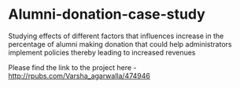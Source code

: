 # Alumni-donation-case-study
Studying effects of different factors that influences increase in the percentage of alumni making donation that could help administrators implement policies thereby leading to increased revenues

Please find the link to the project here - http://rpubs.com/Varsha_agarwalla/474946
